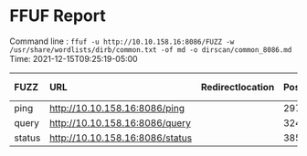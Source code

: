 # FFUF Report

  Command line : `ffuf -u http://10.10.158.16:8086/FUZZ -w /usr/share/wordlists/dirb/common.txt -of md -o dirscan/common_8086.md`
  Time: 2021-12-15T09:25:19-05:00

  | FUZZ | URL | Redirectlocation | Position | Status Code | Content Length | Content Words | Content Lines | Content Type | ResultFile |
  | :- | :-- | :--------------- | :---- | :------- | :---------- | :------------- | :------------ | :--------- | :----------- |
  | ping | http://10.10.158.16:8086/ping |  | 2973 | 204 | 0 | 1 | 1 | application/json |  |
  | query | http://10.10.158.16:8086/query |  | 3246 | 401 | 55 | 5 | 2 | application/json |  |
  | status | http://10.10.158.16:8086/status |  | 3850 | 204 | 0 | 1 | 1 | application/json |  |
  
